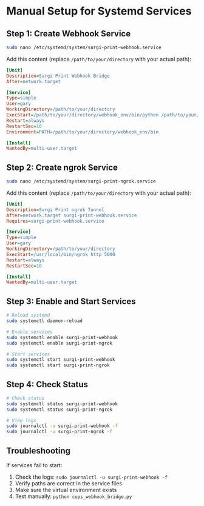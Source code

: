 # Manual Setup for Systemd Services

## Step 1: Create Webhook Service

```bash
sudo nano /etc/systemd/system/surgi-print-webhook.service
```

Add this content (replace `/path/to/your/directory` with your actual path):

```ini
[Unit]
Description=Surgi Print Webhook Bridge
After=network.target

[Service]
Type=simple
User=gary
WorkingDirectory=/path/to/your/directory
ExecStart=/path/to/your/directory/webhook_env/bin/python /path/to/your/directory/cups_webhook_bridge.py
Restart=always
RestartSec=10
Environment=PATH=/path/to/your/directory/webhook_env/bin

[Install]
WantedBy=multi-user.target
```

## Step 2: Create ngrok Service

```bash
sudo nano /etc/systemd/system/surgi-print-ngrok.service
```

Add this content (replace `/path/to/your/directory` with your actual path):

```ini
[Unit]
Description=Surgi Print ngrok Tunnel
After=network.target surgi-print-webhook.service
Requires=surgi-print-webhook.service

[Service]
Type=simple
User=gary
WorkingDirectory=/path/to/your/directory
ExecStart=/usr/local/bin/ngrok http 5000
Restart=always
RestartSec=10

[Install]
WantedBy=multi-user.target
```

## Step 3: Enable and Start Services

```bash
# Reload systemd
sudo systemctl daemon-reload

# Enable services
sudo systemctl enable surgi-print-webhook
sudo systemctl enable surgi-print-ngrok

# Start services
sudo systemctl start surgi-print-webhook
sudo systemctl start surgi-print-ngrok
```

## Step 4: Check Status

```bash
# Check status
sudo systemctl status surgi-print-webhook
sudo systemctl status surgi-print-ngrok

# View logs
sudo journalctl -u surgi-print-webhook -f
sudo journalctl -u surgi-print-ngrok -f
```

## Troubleshooting

If services fail to start:
1. Check the logs: `sudo journalctl -u surgi-print-webhook -f`
2. Verify paths are correct in the service files
3. Make sure the virtual environment exists
4. Test manually: `python cups_webhook_bridge.py`
